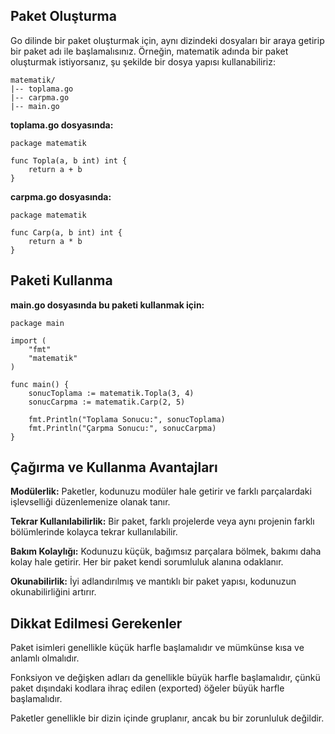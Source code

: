 ## Paket Oluşturma

Go dilinde bir paket oluşturmak için, aynı dizindeki dosyaları bir araya getirip bir paket adı ile başlamalısınız. Örneğin, matematik adında bir paket oluşturmak istiyorsanız, şu şekilde bir dosya yapısı kullanabiliriz:

```
matematik/
|-- toplama.go
|-- carpma.go
|-- main.go
```

**toplama.go dosyasında:**

```
package matematik

func Topla(a, b int) int {
    return a + b
}
```

**carpma.go dosyasında:**

```
package matematik

func Carp(a, b int) int {
    return a * b
}
```

## Paketi Kullanma

**main.go dosyasında bu paketi kullanmak için:**

```
package main

import (
    "fmt"
    "matematik"
)

func main() {
    sonucToplama := matematik.Topla(3, 4)
    sonucCarpma := matematik.Carp(2, 5)

    fmt.Println("Toplama Sonucu:", sonucToplama)
    fmt.Println("Çarpma Sonucu:", sonucCarpma)
}
```

## Çağırma ve Kullanma Avantajları

**Modülerlik:** Paketler, kodunuzu modüler hale getirir ve farklı parçalardaki işlevselliği düzenlemenize olanak tanır.

**Tekrar Kullanılabilirlik:** Bir paket, farklı projelerde veya aynı projenin farklı bölümlerinde kolayca tekrar kullanılabilir.

**Bakım Kolaylığı:** Kodunuzu küçük, bağımsız parçalara bölmek, bakımı daha kolay hale getirir. Her bir paket kendi sorumluluk alanına odaklanır.

**Okunabilirlik:** İyi adlandırılmış ve mantıklı bir paket yapısı, kodunuzun okunabilirliğini artırır.

## Dikkat Edilmesi Gerekenler

Paket isimleri genellikle küçük harfle başlamalıdır ve mümkünse kısa ve anlamlı olmalıdır.

Fonksiyon ve değişken adları da genellikle büyük harfle başlamalıdır, çünkü paket dışındaki kodlara ihraç edilen (exported) öğeler büyük harfle başlamalıdır.

Paketler genellikle bir dizin içinde gruplanır, ancak bu bir zorunluluk değildir.